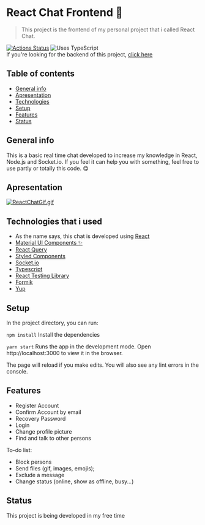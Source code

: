 # React Chat Frontend :speech_balloon:
> This project is the frontend of my personal project that i called React Chat. <br>

 [![Actions Status](https://github.com/veronesecoms/react-chat-front/workflows/CI/badge.svg)](https://github.com/veronesecoms/react-chat-front/actions) ![Uses TypeScript](https://img.shields.io/badge/Uses-Typescript-294E80.svg)
 <br>
If you're looking for the backend of this project, [click here](https://github.com/veronesecoms/react-chat-back)

## Table of contents
* [General info](#general-info)
* [Apresentation](#apresentation)
* [Technologies](#technologies)
* [Setup](#setup)
* [Features](#features)
* [Status](#status)

## General info
This is a basic real time chat developed to increase my knowledge in React, Node.js and Socket.io. If you feel it can help you with something, feel free to use partly or totally this code. :yum: 

## Apresentation
[![ReactChatGif.gif](https://s8.gifyu.com/images/ReactChatGif.gif)](https://gifyu.com/image/6Uej)

## Technologies that i used
* As the name says, this chat is developed using [React](https://pt-br.reactjs.org/)
* [Material UI Components :sparkles: ](https://material-ui.com/pt/components/buttons/)
* [React Query](https://github.com/tannerlinsley/react-query)
* [Styled Components](https://styled-components.com/)
* [Socket.io](https://socket.io/)
* [Typescript](https://www.typescriptlang.org/)
* [React Testing Library](https://testing-library.com/docs/react-testing-library/intro)
* [Formik](https://formik.org/docs/overview)
* [Yup](https://github.com/jquense/yup)

## Setup
In the project directory, you can run:

``npm install``
Install the dependencies

``yarn start``
Runs the app in the development mode.
Open http://localhost:3000 to view it in the browser.

The page will reload if you make edits.
You will also see any lint errors in the console.

## Features
* Register Account
* Confirm Account by email
* Recovery Password
* Login
* Change profile picture
* Find and talk to other persons

To-do list:
* Block persons
* Send files (gif, images, emojis);
* Exclude a message
* Change status (online, show as offline, busy...)

## Status
This project is being developed in my free time
